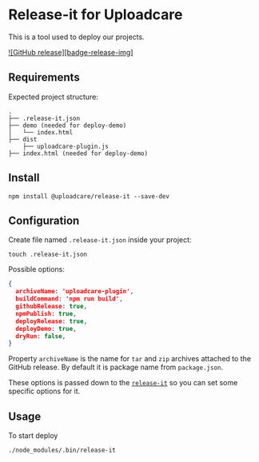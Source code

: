 # Release-it for Uploadcare

This is a tool used to deploy our projects.

[![GitHub release][badge-release-img]][badge-release-url]&nbsp;

## Requirements

Expected project structure:

```
.
├── .release-it.json
├── demo (needed for deploy-demo)
│   └── index.html
├── dist
    ├── uploadcare-plugin.js
├── index.html (needed for deploy-demo)
```

## Install

```
npm install @uploadcare/release-it --save-dev
```

## Configuration

Create file named `.release-it.json` inside your project:

```
touch .release-it.json
```

Possible options:
```json
{
  archiveName: 'uploadcare-plugin',
  buildCommand: 'npm run build',
  githubRelease: true,
  npmPublish: true,
  deployRelease: true,
  deployDemo: true,
  dryRun: false,
}
```

Property `archiveName` is the name for `tar` and `zip` archives attached to the GitHub release. By default it is package name from `package.json`.

These options is passed down to the [`release-it`][release-it] so you can set some specific options for it.

## Usage

To start deploy

```
./node_modules/.bin/release-it
```

[badge-release-url]: https://github.com/uploadcare/uploadcare-ckeditor/releases
[release-it]: https://github.com/webpro/release-it
